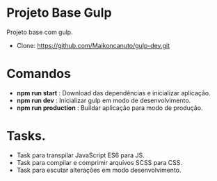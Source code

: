 # Projeto Base Gulp
Projeto base com gulp.

- Clone: https://github.com/Maikoncanuto/gulp-dev.git

# Comandos
- **npm run start**      : Download das dependências e inicializar aplicação.
- **npm run dev**        : Inicializar gulp em modo de desenvolvimento.
- **npm run production** : Buildar aplicação para modo de produção.

# Tasks. 
- Task para transpilar JavaScript ES6 para JS.
- Task para compilar e comprimir arquivos SCSS para CSS.
- Task para escutar alterações em modo desenvolvimento.